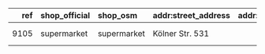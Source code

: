 |   ref | shop_official   | shop_osm    | addr:street_address   |   addr:postcode | addr:city   | website                                                                 | osm_id                                                                                      | timestamp            |
|------:|:----------------|:------------|:----------------------|----------------:|:------------|:------------------------------------------------------------------------|:--------------------------------------------------------------------------------------------|:---------------------|
|  9105 | supermarket     | supermarket | Kölner Str. 531       |           47807 | Krefeld     | [🌐](https://www.netto-online.de/filialen/krefeld/koelner-str-531/9105) | [node/660684101](https://www.openstreetmap.org/node/660684101?mlat=51.30495&mlon=6.5874994) | 2024-10-08T16:25:19Z |